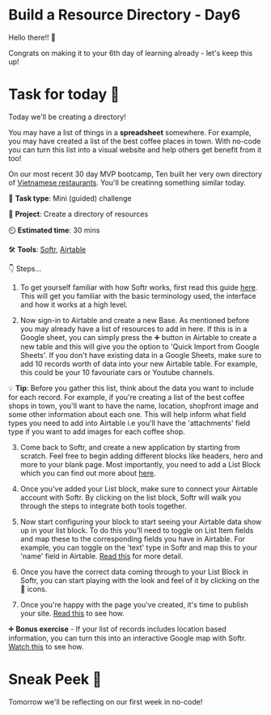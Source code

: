 # Build a Resource Directory - Day6


Hello there!! 👋

Congrats on making it to your 6th day of learning already - let's keep this up! 

#  Task for today 🚀


Today we'll be creating a directory!

You may have a list of things in a **spreadsheet** somewhere. For example, you may have created a list of the best coffee places in town. With no-code you can turn this list into a visual website and help others get benefit from it too! 

On our most recent 30 day MVP bootcamp, Ten built her very own directory of [Vietnamese restaurants](https://www.planetpho.co.uk/). You'll be creatinng something similar today. 


📝 **Task type**: Mini (guided) challenge

🧱 **Project**: Create a directory of resources

⏲️ **Estimated time**: 30 mins

🛠️ **Tools**: [Softr](https://www.softr.io/), [Airtable](https://www.airtable.com/)

👇 Steps...

1. To get yourself familiar with how Softr works, first read this guide [here](https://docs.softr.io/). This will get you familiar with the basic terminology used, the interface and how it works at a high level.

2. Now sign-in to Airtable and create a new Base. As mentioned before you may already have a list of resources to add in here. If this is in a Google sheet, you can simply press the ➕  button in Airtable to create a new table and this will give you the option to 'Quick Import from Google Sheets'. If you don't have existing data in a Google Sheets, make sure to add 10 records worth of data into your new Airtable table. For example, this could be your 10 favouriate cars or Youtube channels. 

💡 **Tip**: Before you gather this list, think about the data you want to include for each record. For example, if you're creating a list of the best coffee shops in town, you'll want to have the name, location, shopfront image and some other information about each one. This will help inform what field types you need to add into Airtable i.e you'll have the 'attachments' field type if you want to add images for each coffee shop. 

3. Come back to Softr, and create a new application by starting from scratch. Feel free to begin adding different blocks like headers, hero and more to your blank page. Most importantly, you need to add a List Block which you can find out more about [here](https://docs.softr.io/building-blocks/listings). 

4. Once you've added your List block, make sure to connect your Airtable account with Softr. By clicking on the list block, Softr will walk you through the steps to integrate both tools together.

5. Now start configuring your block to start seeing your Airtable data show up in your list block. To do this you'll need to toggle on List Item fields and map these to the corresponding fields you have in Airtable. For example, you can toggle on the 'text' type in Softr and map this to your 'name' field in Airtable. [Read this](https://docs.softr.io/building-blocks/listings) for more detail. 

6. Once you have the correct data coming through to your List Block in Softr, you can start playing with the look and feel of it by clicking on the 🎨  icons. 

7. Once you're happy with the page you've created, it's time to publish your site. [Read this](https://docs.softr.io/publishing-applications/publish) to see how. 


➕  **Bonus exercise** -  If your list of records includes location based information, you can turn this into an interactive Google map with Softr. [Watch this](https://www.youtube.com/watch?v=9DstpMKS5wo&t=60s) to see how. 

# Sneak Peek 👀
Tomorrow we'll be reflecting on our first week in no-code!